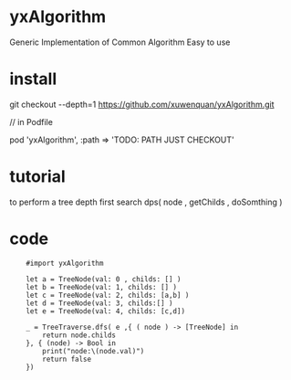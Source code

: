 # yxAlgorithm

Generic Implementation of Common Algorithm
Easy to use 

# install

git checkout --depth=1 https://github.com/xuwenquan/yxAlgorithm.git

// in Podfile

pod 'yxAlgorithm', :path => 'TODO: PATH JUST CHECKOUT'

# tutorial
   to perform a tree depth first search
   dps( node , getChilds , doSomthing )


# code
        #import yxAlgorithm

        let a = TreeNode(val: 0 , childs: [] )
        let b = TreeNode(val: 1, childs: [] )
        let c = TreeNode(val: 2, childs: [a,b] )
        let d = TreeNode(val: 3, childs:[] )
        let e = TreeNode(val: 4, childs: [c,d])
        
        _ = TreeTraverse.dfs( e ,{ ( node ) -> [TreeNode] in
            return node.childs
        }, { (node) -> Bool in
            print("node:\(node.val)")
            return false
        })

